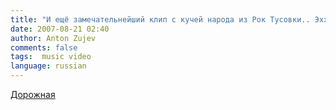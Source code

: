 ```yaml
---
title: "И ещё замечательнейший клип с кучей народа из Рок Тусовки.. Эхх.."
date: 2007-08-21 02:40
author: Anton Zujev
comments: false
tags:  music video 
language: russian
---
```


<div class="fotorama" data-width="100%" data-allowfullscreen="native">
  <a href="http://youtube.com/watch?v=ja-Msd0f-Aw">Дорожная</a>
</div>